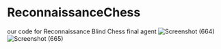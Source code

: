 # ReconnaissanceChess
our code for Reconnaissance Blind Chess final agent
![Screenshot (664)](https://github.com/user-attachments/assets/57d99fc2-52e2-4cf3-8432-6e7f4eee12b5)
![Screenshot (665)](https://github.com/user-attachments/assets/1b89f1b3-8404-4f07-bcf1-3a6533fbc5bb)
